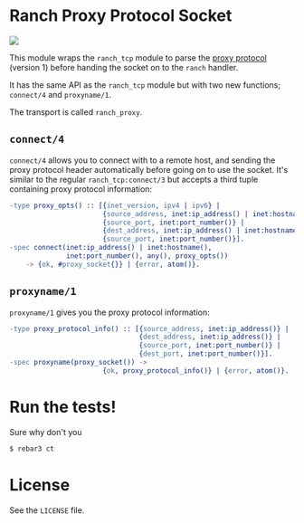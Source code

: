 # Ranch Proxy Protocol Socket

![](https://api.travis-ci.org/heroku/ranch_proxy_protocol.svg?branch=master)

This module wraps the `ranch_tcp` module to parse the
[proxy protocol](https://www.haproxy.org/download/1.5/doc/proxy-protocol.txt)
(version 1) before handing the socket on to the `ranch` handler.

It has the same API as the `ranch_tcp` module but with two new
functions; `connect/4` and `proxyname/1`.

The transport is called `ranch_proxy`.

## `connect/4`

`connect/4` allows you to connect with to a remote host, and sending
the proxy protocol header automatically before going on to use the
socket. It's similar to the regular `ranch_tcp:connect/3` but accepts
a third tuple containing proxy protocol information:

``` erlang
-type proxy_opts() :: [{inet_version, ipv4 | ipv6} |
                       {source_address, inet:ip_address() | inet:hostname()} |
                       {source_port, inet:port_number()} |
                       {dest_address, inet:ip_address() | inet:hostname()} |
                       {source_port, inet:port_number()}].
-spec connect(inet:ip_address() | inet:hostname(),
              inet:port_number(), any(), proxy_opts())
	-> {ok, #proxy_socket{}} | {error, atom()}.
```

## `proxyname/1`

`proxyname/1` gives you the proxy protocol information:

``` erlang
-type proxy_protocol_info() :: [{source_address, inet:ip_address()} |
                                {dest_address, inet:ip_address()} |
                                {source_port, inet:port_number()} |
                                {dest_port, inet:port_number()}].
-spec proxyname(proxy_socket()) ->
                       {ok, proxy_protocol_info()} | {error, atom()}.
```

# Run the tests!

Sure why don't you

``` bash
$ rebar3 ct
```

# License

See the `LICENSE` file.
